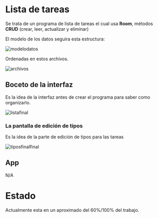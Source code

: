 # Lista de tareas
 Se trata de un programa de lista de tareas el cual usa **Room**, métodos **CRUD** (crear, leer, actualizar y eliminar)

El modelo de los datos seguira esta estructura:

![modelodatos](https://github.com/user-attachments/assets/a53ccc0b-9f87-4e9a-84d1-a7b948cc4f64)

Ordenadas en estos archivos.

![archivos](https://github.com/user-attachments/assets/37c63be9-110e-488e-b18b-1b43b6602061)


 ## Boceto de la interfaz

Es la idea de la interfaz antes de crear el programa para saber como organizarlo.

![listafinal](https://github.com/user-attachments/assets/496fb44c-447c-4f4f-a2f2-a468a063cccb)

### La pantalla de edición de tipos

Es la idea de la parte de edición de tipos para las tareas

![tiposfinalfinal](https://github.com/user-attachments/assets/6b8fe2d8-cb5d-420b-bf03-0d4cea17665f)


## App

N/A


# Estado

Actualmente esta en un aproximado del 60%/100% del trabajo.
